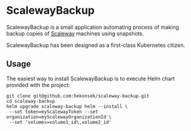 # ScalewayBackup

ScalewayBackup is a small application automating process of making backup copies
of [Scaleway](https://www.scaleway.com) machines using snapshots.

ScalewayBackup has been designed as a first-class Kubernetes citizen.

## Usage

The easiest way to install ScalewayBackup is to execute Helm chart provided with the project:

    git clone git@github.com:hekonsek/scaleway-backup.git
    cd scaleway-backup
    helm upgrade scaleway-backup helm --install \
     --set token=myScalewayToken --set organization=myScalewayOrganizationId \
     --set 'volumes=volume1_id\,volume2_id'